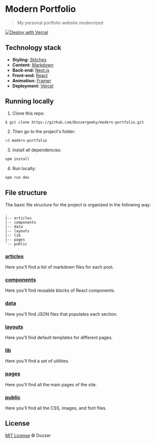 # Modern Portfolio 

> My personal portfolio website modernized 

[![Deploy with Vercel](https://vercel.com/button)](https://vercel.com/new/clone?repository-url=https%3A%2F%2Fgithub.com%2FDozzergeeky%2Fmodern-portfolio)

## Technology stack

- **Styling:** [Stitches](https://stitches.dev/)
- **Content:** [Markdown](https://daringfireball.net/projects/markdown/)
- **Back-end:** [Next.js](https://nextjs.org/)
- **Front-end:** [React](https://reactjs.org/)
- **Animation:** [Framer](https://www.framer.com/docs/animation/)
- **Deployment:** [Vercel](https://vercel.com/)

## Running locally

1. Clone this repo:

```sh
$ git clone https://github.com/Dozzergeeky/modern-portfolio.git
```

2. Then go to the project's folder:

```sh
cd modern-portfolio
```

3. Install all dependencies:

```sh
npm install
```

4. Run locally:

```sh
npm run dev
```

## File structure

The basic file structure for the project is organized in the following way:

```
.
|-- articles
|-- components
|-- data
|-- layouts
|-- lib
|-- pages
`-- public
```

### [articles](https://github.com/Dozzergeeky/modern-portfolio/tree/master/articles)

Here you'll find a list of markdown files for each post.

### [components](https://github.com/Dozzergeeky/modern-portfolio/tree/master/components)

Here you'll find reusable blocks of React components.

### [data](https://github.com/Dozzergeeky/modern-portfolio/tree/master/data)

Here you'll find JSON files that populates each section.

### [layouts](https://github.com/Dozzergeeky/modern-portfolio/tree/master/layouts)

Here you'll find default templates for different pages.

### [lib](https://github.com/Dozzergeeky/modern-portfolio/tree/master/lib)

Here you'll find a set of utilities.

### [pages](https://github.com/Dozzergeeky/modern-portfolio/tree/master/pages)

Here you'll find all the main pages of the site.

### [public](https://github.com/Dozzergeeky/modern-portfolio/blob/master/public)

Here you'll find all the CSS, images, and font files.

## License

[MIT License](http://dozzer.mit-license.org/) © Dozzer
